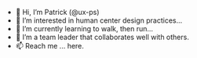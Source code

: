 - 👋 Hi, I’m Patrick (@ux-ps)
- 👀 I’m interested in human center design practices...
- 🌱 I’m currently learning to walk, then run...
- 💞️ I’m a team leader that collaborates well with others.
- 📫 Reach me ... here.

<!---
Patrick/ux-ps is a ✨ special ✨ repository because its `README.md` (this file) appears on your GitHub profile.
You can click the Preview link to take a look at your changes.
--->
